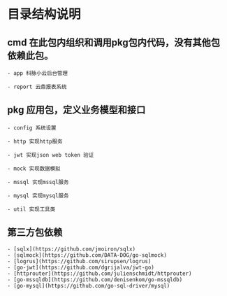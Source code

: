 # 目录结构说明

## cmd 在此包内组织和调用pkg包内代码，没有其他包依赖此包。

    - app 科脉小云后台管理

    - report 云鼎报表系统

## pkg 应用包，定义业务模型和接口

    - config 系统设置

    - http 实现http服务

    - jwt 实现json web token 验证

    - mock 实现数据模拟

    - mssql 实现mssql服务

    - mysql 实现mysql服务

    - util 实现工具类

## 第三方包依赖

    - [sqlx](https://github.com/jmoiron/sqlx)
    - [sqlmock](https://github.com/DATA-DOG/go-sqlmock)
    - [logrus](https://github.com/sirupsen/logrus)
    - [go-jwt](https://github.com/dgrijalva/jwt-go)
    - [httprouter](https://github.com/julienschmidt/httprouter)
    - [go-mssqldb](https://github.com/denisenkom/go-mssqldb)
    - [go-mysql](https://github.com/go-sql-driver/mysql)
